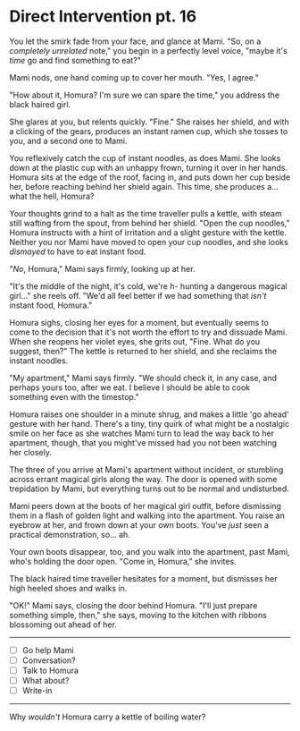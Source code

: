 # Direct Intervention pt. 16

You let the smirk fade from your face, and glance at Mami. "So, on a *completely unrelated* note," you begin in a perfectly level voice, "maybe it's *time* go and find something to eat?"

Mami nods, one hand coming up to cover her mouth. "Yes, I agree."

"How about it, Homura? I'm sure we can spare the time," you address the black haired girl.

She glares at you, but relents quickly. "Fine." She raises her shield, and with a clicking of the gears, produces an instant ramen cup, which she tosses to you, and a second one to Mami.

You reflexively catch the cup of instant noodles, as does Mami. She looks down at the plastic cup with an unhappy frown, turning it over in her hands. Homura sits at the edge of the roof, facing in, and puts down her cup beside her, before reaching behind her shield again. This time, she produces a... what the hell, Homura?

Your thoughts grind to a halt as the time traveller pulls a kettle, with steam still wafting from the spout, from behind her shield. "Open the cup noodles," Homura instructs with a hint of irritation and a slight gesture with the kettle. Neither you nor Mami have moved to open your cup noodles, and she looks *dismayed* to have to eat instant food.

"*No*, Homura," Mami says firmly, looking up at her.

"It's the middle of the night, it's cold, we're h- hunting a dangerous magical girl..." she reels off. "We'd all feel better if we had something that *isn't* instant food, Homura."

Homura sighs, closing her eyes for a moment, but eventually seems to come to the decision that it's not worth the effort to try and dissuade Mami. When she reopens her violet eyes, she grits out, "Fine. What do you suggest, then?" The kettle is returned to her shield, and she reclaims the instant noodles.

"My apartment," Mami says firmly. "We should check it, in any case, and perhaps yours too, after we eat. I believe I should be able to cook something even with the timestop."

Homura raises one shoulder in a minute shrug, and makes a little 'go ahead' gesture with her hand. There's a tiny, tiny quirk of what might be a nostalgic smile on her face as she watches Mami turn to lead the way back to her apartment, though, that you might've missed had you not been watching her closely.

The three of you arrive at Mami's apartment without incident, or stumbling across errant magical girls along the way. The door is opened with some trepidation by Mami, but everything turns out to be normal and undisturbed.

Mami peers down at the boots of her magical girl outfit, before dismissing them in a flash of golden light and walking into the apartment. You raise an eyebrow at her, and frown down at your own boots. You've *just* seen a practical demonstration, so... ah.

Your own boots disappear, too, and you walk into the apartment, past Mami, who's holding the door open. "Come in, Homura," she invites.

The black haired time traveller hesitates for a moment, but dismisses her high heeled shoes and walks in.

"OK!" Mami says, closing the door behind Homura. "I'll just prepare something simple, then," she says, moving to the kitchen with ribbons blossoming out ahead of her.

---

- [ ] Go help Mami
- [ ] Conversation?
- [ ] Talk to Homura
- [ ] What about?
- [ ] Write-in

---

Why *wouldn't* Homura carry a kettle of boiling water?

